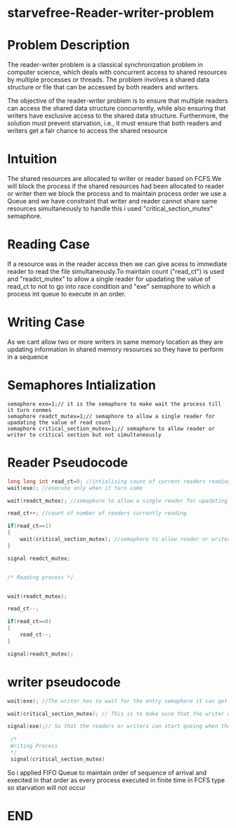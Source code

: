 # starvefree-Reader-writer-problem
# Problem Description
The reader-writer problem is a classical synchronization problem in computer science, which deals with concurrent access to shared resources by multiple processes or threads. The problem involves a shared data structure or file that can be accessed by both readers and writers.

The objective of the reader-writer problem is to ensure that multiple readers can access the shared data structure concurrently, while also ensuring that writers have exclusive access to the shared data structure. Furthermore, the solution must prevent starvation, i.e., it must ensure that both readers and writers get a fair chance to access the shared resource
# Intuition
The shared resources are allocated to writer or reader based on FCFS.We will block the process if the shared resources had been allocated to reader or writer then we block the process and to maintain process order we use a Queue and we have constraint that writer and reader cannot share same resources simultaneously to handle this i used "critical_section_mutex" semaphore.

# Reading Case
If a resource was in the reader access then we can give acess to immediate reader to read the file simultaneously.To maintain count ("read_ct") is used and "readct_mutex" to allow a single reader for upadating the value of read_ct to not to go into race condition and "exe" semaphore to which a process int queue to execute in an order.

# Writing Case
As we cant allow two or more writers in same memory location as they are updating information in shared memory resources so they have to perform in a sequence
# Semaphores Intialization
```
semaphore exe=1;// it is the semaphore to make wait the process till it turn conmes
semaphore readct_mutex=1;// semaphore to allow a single reader for upadating the value of read count
semaphore critical_section_mutex=1;// semaphore to allow reader or writer to critical section but not simultaneously
```
# Reader Pseudocode
```C++
long long int read_ct=0; //intialising count of current readers reading
wait(exe); //execute only when it turn come

wait(readct_mutex); //semaphore to allow a single reader for upadating the value of read count

read_ct++; //count of number of readers currently reading

if(read_ct==1)
{
    wait(critical_section_mutex); //semaphore to allow reader or writer to critical section but not simultaneously
}

signal readct_mutex;


/* Reading process */


wait(readct_mutex);

read_ct--;

if(read_ct==0)
{
    read_ct--;
}

signal(readct_mutex);
```

# writer pseudocode
```C++
wait(exe); //The writer has to wait for the entry semaphore it can get access to it even when readers are reading

wait(critical_section_mutex); // This is to make sure that the writer does not write when readers are reading

signal(exe);// So that the readers or writers can start queing when the writing process is being performed
 
 /*
 Writing Process
 */
 signal(critical_section_mutex)
 ```
 So i applied FIFO Queue to maintain order of sequence of arrival and execited in that order as every process executed in finite time in FCFS type so starvation will not occur
 # END


